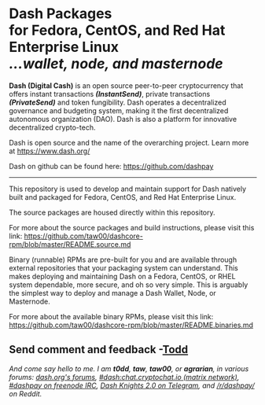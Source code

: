# Dash Packages<br />for Fedora, CentOS, and Red Hat Enterprise Linux<br />_...wallet, node, and masternode_

**Dash (Digital Cash)** is an open source peer-to-peer cryptocurrency that
offers instant transactions ***(InstantSend)***, private transactions
***(PrivateSend)*** and token fungibility. Dash operates a decentralized
governance and budgeting system, making it the first decentralized autonomous
organization (DAO). Dash is also a platform for innovative decentralized
crypto-tech.

Dash is open source and the name of the overarching project. Learn more
at https://www.dash.org/

Dash on github can be found here: https://github.com/dashpay

---

This repository is used to develop and maintain support for Dash natively built
and packaged for Fedora, CentOS, and Red Hat Enterprise Linux.

The source packages are housed directly within this repository.


For more about the source packages and build instructions, please visit this
link: <https://github.com/taw00/dashcore-rpm/blob/master/README.source.md>

Binary (runnable) RPMs are pre-built for you and are available through external
repositories that your packaging system can understand.  This makes deploying
and maintaining Dash on a Fedora, CentOS, or RHEL system dependable, more
secure, and oh so very simple. This is arguably the simplest way to deploy and
manage a Dash Wallet, Node, or Masternode.

For more about the available binary RPMs, please visit this link:
<https://github.com/taw00/dashcore-rpm/blob/master/README.binaries.md>

## Send comment and feedback -[Todd](https://keybase.io/toddwarner)

_And come say hello to me. I am **t0dd**, **taw**, **taw00**, or **agrarian**,
in various forums: [dash.org's forums](https://www.dash.org/forum/),
[#dash:chat.cryptochat.io (matrix
network)](https://riot.im/app/#/room/#dash:chat.cryptochat.io), [#dashpay on
freenode IRC](http://freenode.net/), [Dash Knights 2.0 on
Telegram](https://web.telegram.org/#/im?p=@DashDigitalCash), and
[/r/dashpay/](https://www.reddit.com/r/dashpay) on Reddit._

